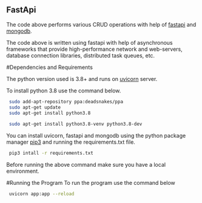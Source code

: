 ## FastApi
The code above performs various CRUD operations with help of [fastapi](https://fastapi.tiangolo.com/) and [mongodb](https://docs.mongodb.com/). 

The code above is written using fastapi with help of asynchronous frameworks that provide high-performance network and web-servers, database connection libraries, distributed task queues, etc.

#Dependencies and Requirements

The python version used is 3.8+ and runs on [uvicorn](https://www.uvicorn.org/) server. 

To install python 3.8 use the command below.
```bash
 sudo add-apt-repository ppa:deadsnakes/ppa
 sudo apt-get update
 sudo apt-get install python3.8
    
 sudo apt-get install python3.8-venv python3.8-dev

```

You can install uvicorn, fastapi and mongodb using the python package manager [pip3](https://pip.pypa.io/en/stable/installing/) and running the requirements.txt file.
```bash
 pip3 intall -r requirements.txt
```
Before running the above command make sure you have a local environment.

#Running the Program
To run the program use the command below
```bash
 uvicorn app:app --reload
```




